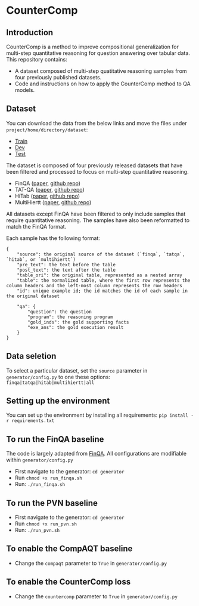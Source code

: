 # CounterComp

## Introduction
CounterComp is a method to improve compositional generalization for multi-step quantitative reasoning for question answering over tabular data. This repository contains:
* A dataset composed of multi-step quatitative reasoning samples from four previously published datasets.
* Code and instructions on how to apply the CounterComp method to QA models.

## Dataset
You can download the data from the below links and move the files under `project/home/directory/dataset`:
* [Train](https://drive.google.com/file/d/1VpiJyhndc-RzjBHRbG2xZTVOFrrPLmLg/view?usp=sharing)
* [Dev](https://drive.google.com/file/d/1DCitTop_SKVPgq5fekF8VtYWOR07UB3J/view?usp=sharing)
* [Test](https://drive.google.com/file/d/1gL4AzItN69WbsoycvmfIi_hHUoiiv3pX/view?usp=sharing)

The dataset is composed of four previously released datasets that have been filtered and processed to focus on multi-step quantitative reasoning.
* FinQA ([paper](https://aclanthology.org/2021.emnlp-main.300/), [github repo](https://github.com/czyssrs/finqa))
* TAT-QA ([paper](https://aclanthology.org/2021.acl-long.254.pdf), [github repo](https://github.com/NExTplusplus/TAT-QA))
* HiTab ([paper](https://arxiv.org/abs/2108.06712), [github repo](https://github.com/microsoft/HiTab))
* MultiHiertt ([paper](https://github.com/psunlpgroup/MultiHiertt), [github repo](https://aclanthology.org/2022.acl-long.454/))

All datasets except FinQA have been filtered to only include samples that require quantitative reasoning. The samples have also been reformatted to match the FinQA format. 

Each sample has the following format:
```
{
    "source": the original source of the dataset (`finqa`, `tatqa`, `hitab`, or `multihiertt`)
    "pre_text": the text before the table
    "post_text": the text after the table
    "table_ori": the original table, represented as a nested array
    "table": the normalized table, where the first row represents the column headers and the left-most column represents the row headers
    "id": unique example id; the id matches the id of each sample in the original dataset 

    "qa": {
        "question": the question
        "program": the reasoning program
        "gold_inds": the gold supporting facts
        "exe_ans": the gold execution result
    }
}
```

## Data seletion
To select a particular dataset, set the `source` parameter in `generator/config.py` to one these options: `finqa|tatqa|hitab|multihiertt|all`

## Setting up the environment
You can set up the environment by installing all requirements: `pip install -r requirements.txt`

## To run the FinQA baseline
The code is largely adapted from [FinQA](https://github.com/czyssrs/finqa). 
All configurations are modifiable within `generator/config.py`
* First navigate to the generator: `cd generator`
* Run `chmod +x run_finqa.sh`
* Run: `./run_finqa.sh`

## To run the PVN baseline
* First navigate to the generator: `cd generator`
* Run `chmod +x run_pvn.sh`
* Run: `./run_pvn.sh`

## To enable the CompAQT baseline
* Change the `compaqt` parameter to `True` in `generator/config.py`

## To enable the CounterComp loss
* Change the `countercomp` parameter to `True` in `generator/config.py`
